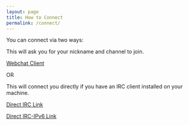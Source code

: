 ```yaml
---
layout: page
title: How to Connect
permalink: /connect/
---
```


You can connect via two ways:

This will ask you for your nickname and channel to join.

[Webchat Client](https://chat.worldgenesis.net)

OR

This will connect you directly if you have an IRC client installed on your machine.

[Direct IRC Link](irc://irc.worldgenesis.net)

[Direct IRC-IPv6 Link](irc-ipv6.worldgenesis.net)
